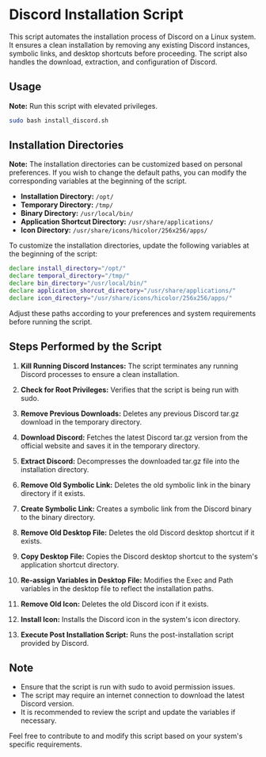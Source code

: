 # Discord Installation Script

This script automates the installation process of Discord on a Linux system. It ensures a clean installation by removing any existing Discord instances, symbolic links, and desktop shortcuts before proceeding. The script also handles the download, extraction, and configuration of Discord.

## Usage

**Note:** Run this script with elevated privileges.

```bash
sudo bash install_discord.sh
```

## Installation Directories

**Note:** The installation directories can be customized based on personal preferences. If you wish to change the default paths, you can modify the corresponding variables at the beginning of the script.

- **Installation Directory:** `/opt/`
- **Temporary Directory:** `/tmp/`
- **Binary Directory:** `/usr/local/bin/`
- **Application Shortcut Directory:** `/usr/share/applications/`
- **Icon Directory:** `/usr/share/icons/hicolor/256x256/apps/`

To customize the installation directories, update the following variables at the beginning of the script:

```bash
declare install_directory="/opt/"
declare temporal_directory="/tmp/"
declare bin_directory="/usr/local/bin/"
declare application_shorcut_directory="/usr/share/applications/"
declare icon_directory="/usr/share/icons/hicolor/256x256/apps/"
```

Adjust these paths according to your preferences and system requirements before running the script.

## Steps Performed by the Script

1. **Kill Running Discord Instances:** The script terminates any running Discord processes to ensure a clean installation.

2. **Check for Root Privileges:** Verifies that the script is being run with sudo.

3. **Remove Previous Downloads:** Deletes any previous Discord tar.gz download in the temporary directory.

4. **Download Discord:** Fetches the latest Discord tar.gz version from the official website and saves it in the temporary directory.

5. **Extract Discord:** Decompresses the downloaded tar.gz file into the installation directory.

6. **Remove Old Symbolic Link:** Deletes the old symbolic link in the binary directory if it exists.

7. **Create Symbolic Link:** Creates a symbolic link from the Discord binary to the binary directory.

8. **Remove Old Desktop File:** Deletes the old Discord desktop shortcut if it exists.

9. **Copy Desktop File:** Copies the Discord desktop shortcut to the system's application shortcut directory.

10. **Re-assign Variables in Desktop File:** Modifies the Exec and Path variables in the desktop file to reflect the installation paths.

11. **Remove Old Icon:** Deletes the old Discord icon if it exists.

12. **Install Icon:** Installs the Discord icon in the system's icon directory.

13. **Execute Post Installation Script:** Runs the post-installation script provided by Discord.

## Note

- Ensure that the script is run with sudo to avoid permission issues.
- The script may require an internet connection to download the latest Discord version.
- It is recommended to review the script and update the variables if necessary.

Feel free to contribute to and modify this script based on your system's specific requirements.

